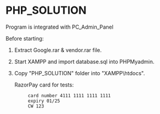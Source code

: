 # PHP_SOLUTION

Program is integrated with PC_Admin_Panel

Before starting:

1) Extract Google.rar & vendor.rar file.

2) Start XAMPP and import database.sql into PHPMyadmin.

3) Copy "PHP_SOLUTION" folder into "XAMPP\htdocs\".


    RazorPay card for tests:

	        card number 4111 1111 1111 1111
	        expiry 01/25
	        CW 123
